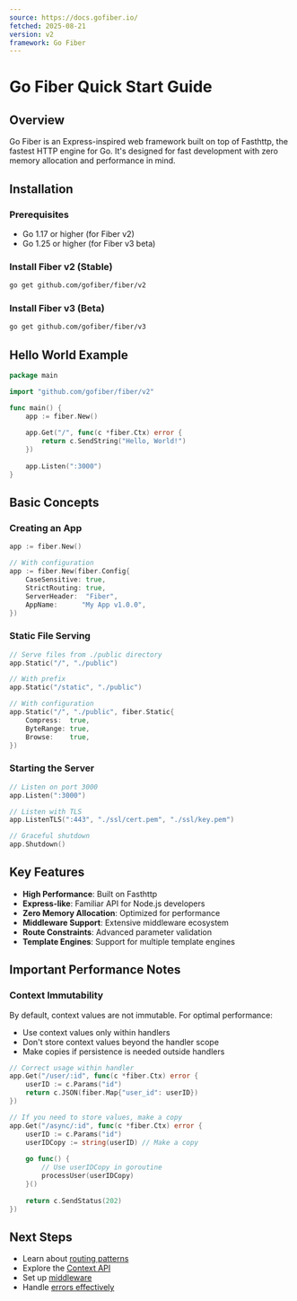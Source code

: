 ```yaml
---
source: https://docs.gofiber.io/
fetched: 2025-08-21
version: v2
framework: Go Fiber
---
```


# Go Fiber Quick Start Guide

## Overview

Go Fiber is an Express-inspired web framework built on top of Fasthttp, the fastest HTTP engine for Go. It's designed for fast development with zero memory allocation and performance in mind.

## Installation

### Prerequisites
- Go 1.17 or higher (for Fiber v2)
- Go 1.25 or higher (for Fiber v3 beta)

### Install Fiber v2 (Stable)
```bash
go get github.com/gofiber/fiber/v2
```

### Install Fiber v3 (Beta)
```bash
go get github.com/gofiber/fiber/v3
```

## Hello World Example

```go
package main

import "github.com/gofiber/fiber/v2"

func main() {
    app := fiber.New()
    
    app.Get("/", func(c *fiber.Ctx) error {
        return c.SendString("Hello, World!")
    })
    
    app.Listen(":3000")
}
```

## Basic Concepts

### Creating an App
```go
app := fiber.New()

// With configuration
app := fiber.New(fiber.Config{
    CaseSensitive: true,
    StrictRouting: true,
    ServerHeader:  "Fiber",
    AppName:      "My App v1.0.0",
})
```

### Static File Serving
```go
// Serve files from ./public directory
app.Static("/", "./public")

// With prefix
app.Static("/static", "./public")

// With configuration
app.Static("/", "./public", fiber.Static{
    Compress:  true,
    ByteRange: true,
    Browse:    true,
})
```

### Starting the Server
```go
// Listen on port 3000
app.Listen(":3000")

// Listen with TLS
app.ListenTLS(":443", "./ssl/cert.pem", "./ssl/key.pem")

// Graceful shutdown
app.Shutdown()
```

## Key Features

- **High Performance**: Built on Fasthttp
- **Express-like**: Familiar API for Node.js developers
- **Zero Memory Allocation**: Optimized for performance
- **Middleware Support**: Extensive middleware ecosystem
- **Route Constraints**: Advanced parameter validation
- **Template Engines**: Support for multiple template engines

## Important Performance Notes

### Context Immutability
By default, context values are not immutable. For optimal performance:

- Use context values only within handlers
- Don't store context values beyond the handler scope
- Make copies if persistence is needed outside handlers

```go
// Correct usage within handler
app.Get("/user/:id", func(c *fiber.Ctx) error {
    userID := c.Params("id")
    return c.JSON(fiber.Map{"user_id": userID})
})

// If you need to store values, make a copy
app.Get("/async/:id", func(c *fiber.Ctx) error {
    userID := c.Params("id")
    userIDCopy := string(userID) // Make a copy
    
    go func() {
        // Use userIDCopy in goroutine
        processUser(userIDCopy)
    }()
    
    return c.SendStatus(202)
})
```

## Next Steps

- Learn about [routing patterns](./routing.md)
- Explore the [Context API](./context-api.md)
- Set up [middleware](./middleware.md)
- Handle [errors effectively](./error-handling.md)